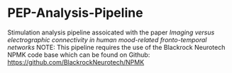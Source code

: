 # PEP-Analysis-Pipeline
 Stimulation analysis pipeline assoicated with the paper _Imaging versus electrographic connectivity in human mood-related fronto-temporal networks_
NOTE: This pipeline requires the use of the Blackrock Neurotech NPMK code base which can be found on Github: https://github.com/BlackrockNeurotech/NPMK
